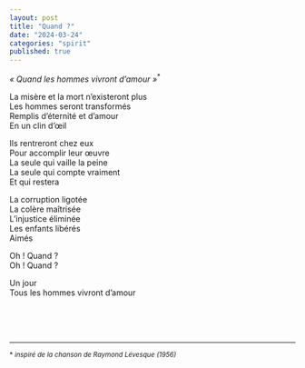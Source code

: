 ```yaml
---
layout: post
title: "Quand ?"
date: "2024-03-24"
categories: "spirit"
published: true
---
```

*« Quand les hommes vivront d’amour »*<sup>*</sup>  

La misère et la mort n’existeront plus  
Les hommes seront transformés  
Remplis d’éternité et d’amour  
En un clin d’œil  

Ils rentreront chez eux  
Pour accomplir leur œuvre  
La seule qui vaille la peine  
La seule qui compte vraiment  
Et qui restera  

La corruption ligotée  
La colère maîtrisée  
L’injustice éliminée  
Les enfants libérés  
Aimés  

Oh ! Quand ?  
Oh ! Quand ?  

Un jour  
Tous les hommes vivront d’amour   

<br/>
<br/>
<br/>

___

<sup>* *inspiré de la chanson de Raymond Lévesque (1956)*</sup>

